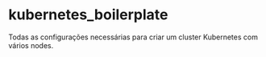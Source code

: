 # kubernetes_boilerplate
Todas as configurações necessárias para criar um cluster Kubernetes com vários nodes.
